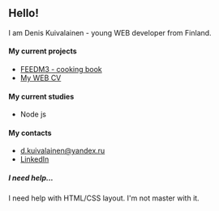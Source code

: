 ## Hello!

I am Denis Kuivalainen - young WEB developer from Finland.

#### My current projects
* [FEEDM3 - cooking book](https://github.com/DenisKuivalainen/softdevproj)
* [My WEB CV](https://github.com/DenisKuivalainen/softdevproj)

#### My current studies
* Node js

#### My contacts
* d.kuivalainen@yandex.ru
* [LinkedIn](https://www.linkedin.com/in/denis-kuivalainen-36119a1a3/)

##### I need help...
I need help with HTML/CSS layout. I'm not master with it.
